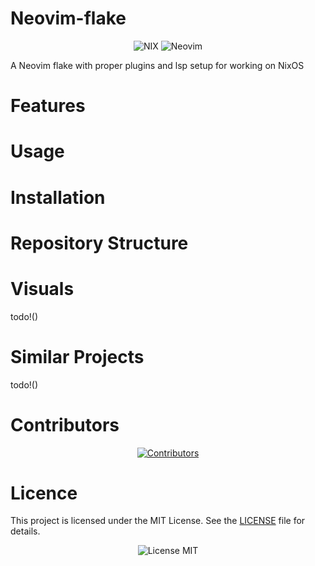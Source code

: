 # Neovim-flake

<div align="center">
    <img src="https://img.shields.io/badge/NIX-5277C3.svg?style=for-the-badge&logo=NixOS&logoColor=white" alt="NIX"/>
    <img src="https://img.shields.io/badge/NeoVim-%2357A143.svg?&style=for-the-badge&logo=neovim&logoColor=white" alt="Neovim"/>
</div>

A Neovim flake with proper plugins and lsp setup for working on NixOS

# Features

# Usage

# Installation

# Repository Structure

# Visuals
todo!()

# Similar Projects
todo!()

# Contributors

<div align="center">
    <a href="https://github.com/ArMonarch/Neovim-flake/graphs/contributors">
        <img src="https://contrib.rocks/image?repo=ArMonarch/Neovim-flake" alt="Contributors"/>
    </a>
</div>

# Licence
This project is licensed under the MIT License. See the [LICENSE](https://github.com/ArMonarch/Neovim-flake/blob/master/LICENSE) file for details.

<div align="center">
    <img src="https://img.shields.io/static/v1.svg?style=for-the-badge&label=License&message=MIT&logoColor=d9e0ee&colorA=363a4f&colorB=b7bdf8" alt="License MIT"/>
</div>
